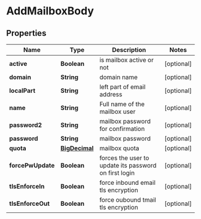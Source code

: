 # AddMailboxBody

## Properties
Name | Type | Description | Notes
------------ | ------------- | ------------- | -------------
**active** | **Boolean** | is mailbox active or not |  [optional]
**domain** | **String** | domain name |  [optional]
**localPart** | **String** | left part of email address |  [optional]
**name** | **String** | Full name of the mailbox user |  [optional]
**password2** | **String** | mailbox password for confirmation |  [optional]
**password** | **String** | mailbox password |  [optional]
**quota** | [**BigDecimal**](BigDecimal.md) | mailbox quota |  [optional]
**forcePwUpdate** | **Boolean** | forces the user to update its password on first login |  [optional]
**tlsEnforceIn** | **Boolean** | force inbound email tls encryption |  [optional]
**tlsEnforceOut** | **Boolean** | force oubound tmail tls encryption |  [optional]
